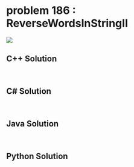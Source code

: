 
# problem 186 : ReverseWordsInStringII

<img src="https://github.com/Peefy/PeefyLeetCode/blob/master/doc/101-200/186.ReverseWordsInStringII/problem.png"/>

## C++ Solution

```c++



```

## C# Solution

```csharp



```

## Java Solution

```java



```

## Python Solution

```python



```


